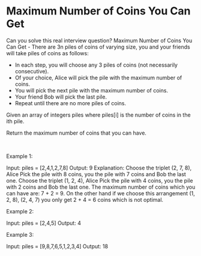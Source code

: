 # Maximum Number of Coins You Can Get

Can you solve this real interview question? Maximum Number of Coins You Can Get - There are 3n piles of coins of varying size, you and your friends will take piles of coins as follows:

 * In each step, you will choose any 3 piles of coins (not necessarily consecutive).
 * Of your choice, Alice will pick the pile with the maximum number of coins.
 * You will pick the next pile with the maximum number of coins.
 * Your friend Bob will pick the last pile.
 * Repeat until there are no more piles of coins.

Given an array of integers piles where piles[i] is the number of coins in the ith pile.

Return the maximum number of coins that you can have.

 

Example 1:


Input: piles = [2,4,1,2,7,8]
Output: 9
Explanation: Choose the triplet (2, 7, 8), Alice Pick the pile with 8 coins, you the pile with 7 coins and Bob the last one.
Choose the triplet (1, 2, 4), Alice Pick the pile with 4 coins, you the pile with 2 coins and Bob the last one.
The maximum number of coins which you can have are: 7 + 2 = 9.
On the other hand if we choose this arrangement (1, 2, 8), (2, 4, 7) you only get 2 + 4 = 6 coins which is not optimal.


Example 2:


Input: piles = [2,4,5]
Output: 4


Example 3:


Input: piles = [9,8,7,6,5,1,2,3,4]
Output: 18